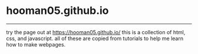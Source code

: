 # hooman05.github.io
--------------------

try the page out at https://hooman05.github.io/
this is a collection of html, css, and javascript. all of these are copied from tutorials to help me learn how to make webpages.
